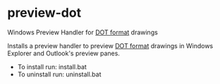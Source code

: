 # preview-dot
Windows Preview Handler for [DOT format](https://www.graphviz.org/) drawings

Installs a preview handler to preview [DOT format](https://www.graphviz.org/) drawings in Windows Explorer and Outlook's preview panes.

* To install run: install.bat
* To uninstall run: uninstall.bat
